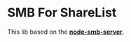 # SMB For ShareList

This lib based on the **[node-smb-server](https://github.com/adobe/node-smb-server)**.